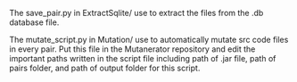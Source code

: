 The save_pair.py in ExtractSqlite/ use to extract the files from the .db database file.

The mutate_script.py in Mutation/ use to automatically mutate src code files in every pair. 
Put this file in the Mutanerator repository and edit the important paths written in the script file including path of .jar file, path of pairs folder, and path of output folder for this script.
